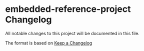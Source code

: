 <!-- markdownlint-disable MD024 -->

# embedded-reference-project Changelog

All notable changes to this project will be documented in this file.


The format is based on [Keep a Changelog](http://keepachangelog.com/en/1.0.0/)

